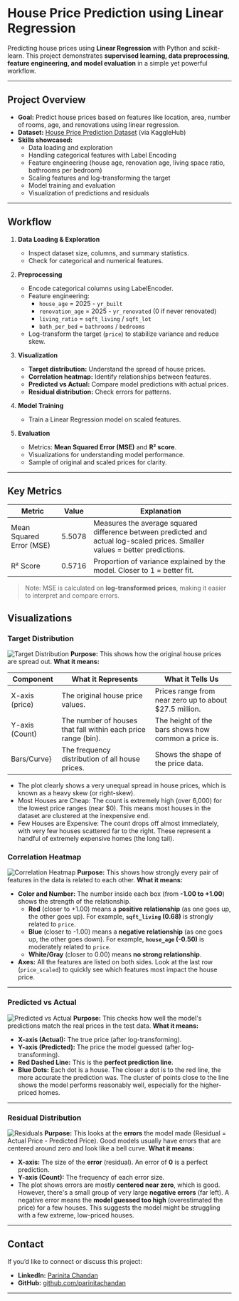 # House Price Prediction using Linear Regression

Predicting house prices using **Linear Regression** with Python and scikit-learn. This project demonstrates **supervised learning, data preprocessing, feature engineering, and model evaluation** in a simple yet powerful workflow.

---

## Project Overview

- **Goal:** Predict house prices based on features like location, area, number of rooms, age, and renovations using linear regression.  
- **Dataset:** [House Price Prediction Dataset](https://www.kaggle.com/datasets/shree1992/housedata/data) (via KaggleHub)  
- **Skills showcased:**  
  - Data loading and exploration  
  - Handling categorical features with Label Encoding  
  - Feature engineering (house age, renovation age, living space ratio, bathrooms per bedroom)  
  - Scaling features and log-transforming the target  
  - Model training and evaluation  
  - Visualization of predictions and residuals  

---

## Workflow

1. **Data Loading & Exploration**
   - Inspect dataset size, columns, and summary statistics.
   - Check for categorical and numerical features.

2. **Preprocessing**
   - Encode categorical columns using LabelEncoder.
   - Feature engineering:
     - `house_age` = 2025 - `yr_built`  
     - `renovation_age` = 2025 - `yr_renovated` (0 if never renovated)  
     - `living_ratio` = `sqft_living` / `sqft_lot`  
     - `bath_per_bed` = `bathrooms` / `bedrooms`  
   - Log-transform the target (`price`) to stabilize variance and reduce skew.

3. **Visualization**
   - **Target distribution:** Understand the spread of house prices.  
   - **Correlation heatmap:** Identify relationships between features.  
   - **Predicted vs Actual:** Compare model predictions with actual prices.  
   - **Residual distribution:** Check errors for patterns.

4. **Model Training**
   - Train a Linear Regression model on scaled features.

5. **Evaluation**
   - Metrics: **Mean Squared Error (MSE)** and **R² score**.  
   - Visualizations for understanding model performance.  
   - Sample of original and scaled prices for clarity.

---

## Key Metrics

| Metric | Value | Explanation |
|--------|-------|-------------|
| Mean Squared Error (MSE) | 5.5078 | Measures the average squared difference between predicted and actual log-scaled prices. Smaller values = better predictions. |
| R² Score | 0.5716 | Proportion of variance explained by the model. Closer to 1 = better fit. |

> Note: MSE is calculated on **log-transformed prices**, making it easier to interpret and compare errors.

## Visualizations

### Target Distribution
![Target Distribution](./visualizations/target_distribution.png)
**Purpose:** This shows how the original house prices are spread out.
**What it means:**

| Component      |	What it Represents|	What it Tells Us|
|----------------|-------|-------------|
|X-axis (price)	 |The original house price values.|	Prices range from near zero up to about $27.5 million.|
|Y-axis (Count)	 |The number of houses that fall within each price range (bin).	|The height of the bars shows how common a price is.|
|Bars/Curve}     |	The frequency distribution of all house prices.	|Shows the shape of the price data.|

* The plot clearly shows a very unequal spread in house prices, which is known as a heavy skew (or right-skew). 
* Most Houses are Cheap: The count is extremely high (over 6,000) for the lowest price ranges (near $0). This means most houses in the dataset are clustered at the inexpensive end. 
* Few Houses are Expensive: The count drops off almost immediately, with very few houses scattered far to the right. These represent a handful of extremely expensive homes (the long tail).

### Correlation Heatmap
![Correlation Heatmap](./visualizations/correlation_heatmap.png)
**Purpose:** This shows how strongly every pair of features in the data is related to each other.
**What it means:**
* **Color and Number:** The number inside each box (from **-1.00 to +1.00**) shows the strength of the relationship.
    * **Red** (closer to +1.00) means a **positive relationship** (as one goes up, the other goes up). For example, **`sqft_living` (0.68)** is strongly related to `price`.
    * **Blue** (closer to -1.00) means a **negative relationship** (as one goes up, the other goes down). For example, **`house_age` (-0.50)** is moderately related to `price`.
    * **White/Gray** (closer to 0.00) means **no strong relationship**.
* **Axes:** All the features are listed on both sides. Look at the last row (`price_scaled`) to quickly see which features most impact the house price.

---

### Predicted vs Actual
![Predicted vs Actual](./visualizations/predicted_vs_actual.png)
**Purpose:** This checks how well the model's predictions match the real prices in the test data.
**What it means:**
* **X-axis (Actual):** The true price (after log-transforming).
* **Y-axis (Predicted):** The price the model guessed (after log-transforming).
* **Red Dashed Line:** This is the **perfect prediction line**.
* **Blue Dots:** Each dot is a house. The closer a dot is to the red line, the more accurate the prediction was. The cluster of points close to the line shows the model performs reasonably well, especially for the higher-priced homes.
---

### Residual Distribution
![Residuals](./visualizations/residual_distribution.png)
**Purpose:** This looks at the **errors** the model made (Residual = Actual Price - Predicted Price). Good models usually have errors that are centered around zero and look like a bell curve.
**What it means:**
* **X-axis:** The size of the **error** (residual). An error of **0** is a perfect prediction.
* **Y-axis (Count):** The frequency of each error size.
* The plot shows errors are mostly **centered near zero**, which is good. However, there's a small group of very large **negative errors** (far left). A negative error means the **model guessed too high** (overestimated the price) for a few houses. This suggests the model might be struggling with a few extreme, low-priced houses.
---

## Contact

If you’d like to connect or discuss this project:
- **LinkedIn:** [Parinita Chandan](https://www.linkedin.com/in/parinitachandan/)
- **GitHub:** [github.com/parinitachandan](https://github.com/parinitachandan)
---